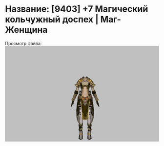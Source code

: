 # Название: [9403] +7 Магический кольчужный доспех | Маг-Женщина

Просмотр файла:
![p050003.png](p050003.png)